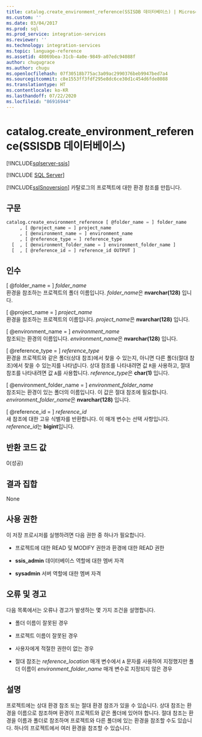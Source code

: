 ```yaml
---
title: catalog.create_environment_reference(SSISDB 데이터베이스) | Microsoft Docs
ms.custom: ''
ms.date: 03/04/2017
ms.prod: sql
ms.prod_service: integration-services
ms.reviewer: ''
ms.technology: integration-services
ms.topic: language-reference
ms.assetid: 48069bea-31cb-4a0e-9849-a07edc94088f
author: chugugrace
ms.author: chugu
ms.openlocfilehash: 07f30518b775ac3a09ac2990376beb9947bed7a4
ms.sourcegitcommit: c8e1553ff3fdf295e8dc6ce30d1c454d6fde8088
ms.translationtype: HT
ms.contentlocale: ko-KR
ms.lasthandoff: 07/22/2020
ms.locfileid: "86916944"
---
```

# <a name="catalogcreate_environment_reference-ssisdb-database"></a>catalog.create_environment_reference(SSISDB 데이터베이스)

[!INCLUDE[sqlserver-ssis](../../includes/applies-to-version/sqlserver-ssis.md)]


[!INCLUDE [SQL Server](../../includes/applies-to-version/sqlserver.md)]

  [!INCLUDE[ssISnoversion](../../includes/ssisnoversion-md.md)] 카탈로그의 프로젝트에 대한 환경 참조를 만듭니다.  
  
## <a name="syntax"></a>구문  
  
```sql  
catalog.create_environment_reference [ @folder_name = ] folder_name  
     , [ @project_name = ] project_name  
     , [ @environment_name = ] environment_name  
     , [ @reference_type = ] reference_type  
  [  , [ @environment_folder_name = ] environment_folder_name ]  
  [  , [ @reference_id = ] reference_id OUTPUT ]  
```  
  
## <a name="arguments"></a>인수  
 [ @folder_name = ] *folder_name*  
 환경을 참조하는 프로젝트의 폴더 이름입니다. *folder_name*은 **nvarchar(128)** 입니다.  
  
 [ @project_name = ] *project_name*  
 환경을 참조하는 프로젝트의 이름입니다. *project_name*은 **nvarchar(128)** 입니다.  
  
 [ @environment_name = ] *environment_name*  
 참조되는 환경의 이름입니다. *environment_name*은 **nvarchar(128)** 입니다.  
  
 [ @reference_type = ] *reference_type*  
 환경을 프로젝트와 같은 폴더(상대 참조)에서 찾을 수 있는지, 아니면 다른 폴더(절대 참조)에서 찾을 수 있는지를 나타냅니다. 상대 참조를 나타내려면 값 `R`을 사용하고, 절대 참조를 나타내려면 값 `A`를 사용합니다. *reference_type*은 **char(1)** 입니다.  
  
 [ @environment_folder_name = ] *environment_folder_name*  
 참조되는 환경이 있는 폴더의 이름입니다. 이 값은 절대 참조에 필요합니다. *environment_folder_name*은 **nvarchar(128)** 입니다.  
  
 [ @reference_id = ] *reference_id*  
 새 참조에 대한 고유 식별자를 반환합니다. 이 매개 변수는 선택 사항입니다. *reference_id*는 **bigint**입니다.  
  
## <a name="return-code-value"></a>반환 코드 값  
 0(성공)  
  
## <a name="result-sets"></a>결과 집합  
 None  
  
## <a name="permissions"></a>사용 권한  
 이 저장 프로시저를 실행하려면 다음 권한 중 하나가 필요합니다.  
  
-   프로젝트에 대한 READ 및 MODIFY 권한과 환경에 대한 READ 권한  
  
-   **ssis_admin** 데이터베이스 역할에 대한 멤버 자격  
  
-   **sysadmin** 서버 역할에 대한 멤버 자격  
  
## <a name="errors-and-warnings"></a>오류 및 경고  
 다음 목록에서는 오류나 경고가 발생하는 몇 가지 조건을 설명합니다.  
  
-   폴더 이름이 잘못된 경우  
  
-   프로젝트 이름이 잘못된 경우  
  
-   사용자에게 적절한 권한이 없는 경우  
  
-   절대 참조는 *reference_location* 매개 변수에서 `A` 문자를 사용하여 지정했지만 폴더 이름이 *environment_folder_name* 매개 변수로 지정되지 않은 경우  
  
## <a name="remarks"></a>설명  
 프로젝트에는 상대 환경 참조 또는 절대 환경 참조가 있을 수 있습니다. 상대 참조는 환경을 이름으로 참조하며 환경이 프로젝트와 같은 폴더에 있어야 합니다. 절대 참조는 환경을 이름과 폴더로 참조하며 프로젝트와 다른 폴더에 있는 환경을 참조할 수도 있습니다. 하나의 프로젝트에서 여러 환경을 참조할 수 있습니다.  
  
  
